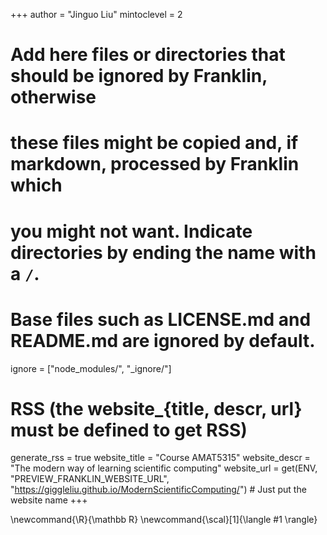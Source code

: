 <!--
Add here global page variables to use throughout your website.
-->
+++
author = "Jinguo Liu"
mintoclevel = 2

# Add here files or directories that should be ignored by Franklin, otherwise
# these files might be copied and, if markdown, processed by Franklin which
# you might not want. Indicate directories by ending the name with a `/`.
# Base files such as LICENSE.md and README.md are ignored by default.
ignore = ["node_modules/", "_ignore/"]

# RSS (the website_{title, descr, url} must be defined to get RSS)
generate_rss = true
website_title = "Course AMAT5315"
website_descr = "The modern way of learning scientific computing"
website_url = get(ENV, "PREVIEW_FRANKLIN_WEBSITE_URL", "https://giggleliu.github.io/ModernScientificComputing/") # Just put the website name
+++

<!--
Add here global latex commands to use throughout your pages.
-->
\newcommand{\R}{\mathbb R}
\newcommand{\scal}[1]{\langle #1 \rangle}

